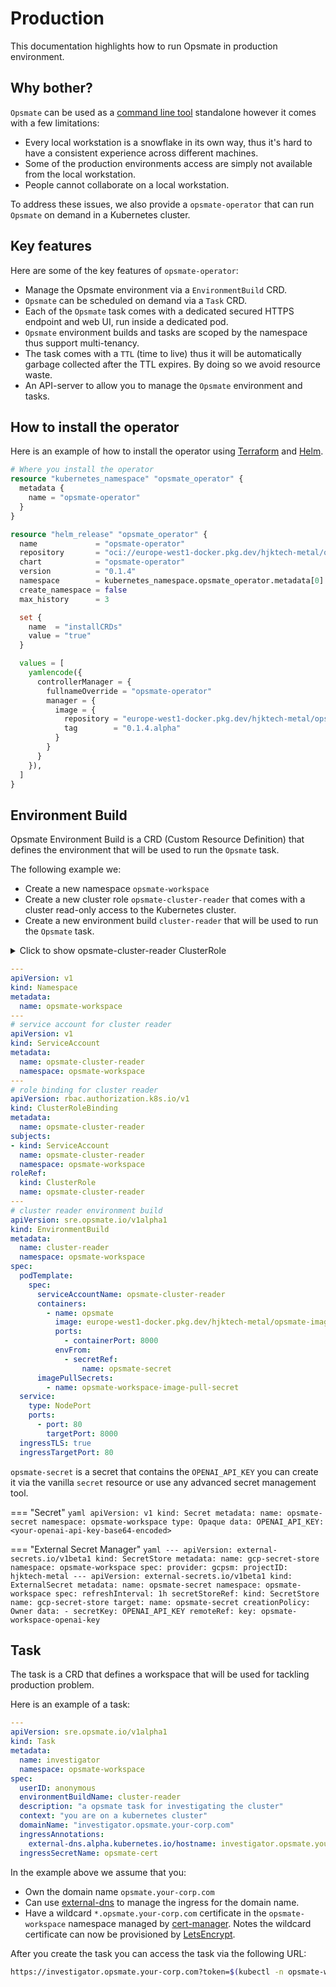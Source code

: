 # Production

This documentation highlights how to run Opsmate in production environment.

## Why bother?

`Opsmate` can be used as a [command line tool](cli.md) standalone however it comes with a few limitations:

- Every local workstation is a snowflake in its own way, thus it's hard to have a consistent experience across different machines.
- Some of the production environments access are simply not available from the local workstation.
- People cannot collaborate on a local workstation.

To address these issues, we also provide a `opsmate-operator` that can run `Opsmate` on demand in a Kubernetes cluster.

## Key features

Here are some of the key features of `opsmate-operator`:

- Manage the Opsmate environment via a `EnvironmentBuild` CRD.
- `Opsmate` can be scheduled on demand via a `Task` CRD.
- Each of the `Opsmate` task comes with a dedicated secured HTTPS endpoint and web UI, run inside a dedicated pod.
- `Opsmate` environment builds and tasks are scoped by the namespace thus support multi-tenancy.
- The task comes with a `TTL` (time to live) thus it will be automatically garbage collected after the TTL expires. By doing so we avoid resource waste.
- An API-server to allow you to manage the `Opsmate` environment and tasks.

## How to install the operator

Here is an example of how to install the operator using [Terraform](https://www.terraform.io/) and [Helm](https://helm.sh/).
```terraform
# Where you install the operator
resource "kubernetes_namespace" "opsmate_operator" {
  metadata {
    name = "opsmate-operator"
  }
}

resource "helm_release" "opsmate_operator" {
  name             = "opsmate-operator"
  repository       = "oci://europe-west1-docker.pkg.dev/hjktech-metal/opsmate-charts/"
  chart            = "opsmate-operator"
  version          = "0.1.4"
  namespace        = kubernetes_namespace.opsmate_operator.metadata[0].name
  create_namespace = false
  max_history      = 3

  set {
    name  = "installCRDs"
    value = "true"
  }

  values = [
    yamlencode({
      controllerManager = {
        fullnameOverride = "opsmate-operator"
        manager = {
          image = {
            repository = "europe-west1-docker.pkg.dev/hjktech-metal/opsmate-images/opsmate-controller-manager"
            tag        = "0.1.4.alpha"
          }
        }
      }
    }),
  ]
}
```

## Environment Build

Opsmate Environment Build is a CRD (Custom Resource Definition) that defines the environment that will be used to run the `Opsmate` task.

The following example we:

- Create a new namespace `opsmate-workspace`
- Create a new cluster role `opsmate-cluster-reader` that comes with a cluster read-only access to the Kubernetes cluster.
- Create a new environment build `cluster-reader` that will be used to run the `Opsmate` task.

<details><summary>Click to show opsmate-cluster-reader ClusterRole</summary>

```yaml
---
# cluster reader role
apiVersion: rbac.authorization.k8s.io/v1
kind: ClusterRole
metadata:
  name: opsmate-cluster-reader
rules:
- apiGroups: [""]  # Core API group
  resources:
  - nodes
  - namespaces
  - pods
  - services
  - configmaps
  - secrets
  - persistentvolumes
  - persistentvolumeclaims
  - events
  verbs:
  - get
  - list
  - watch
- apiGroups: ["apps"]  # Apps API group
  resources:
  - deployments
  - daemonsets
  - statefulsets
  - replicasets
  verbs:
  - get
  - list
  - watch
- apiGroups: ["batch"]  # Batch API group
  resources:
  - jobs
  - cronjobs
  verbs:
  - get
  - list
  - watch
- apiGroups: ["networking.k8s.io"]  # Networking API group
  resources:
  - ingresses
  - networkpolicies
  verbs:
  - get
  - list
  - watch
- apiGroups: ["storage.k8s.io"]  # Storage API group
  resources:
  - storageclasses
  verbs:
  - get
  - list
  - watch
```

</details>

```yaml
---
apiVersion: v1
kind: Namespace
metadata:
  name: opsmate-workspace
---
# service account for cluster reader
apiVersion: v1
kind: ServiceAccount
metadata:
  name: opsmate-cluster-reader
  namespace: opsmate-workspace
---
# role binding for cluster reader
apiVersion: rbac.authorization.k8s.io/v1
kind: ClusterRoleBinding
metadata:
  name: opsmate-cluster-reader
subjects:
- kind: ServiceAccount
  name: opsmate-cluster-reader
  namespace: opsmate-workspace
roleRef:
  kind: ClusterRole
  name: opsmate-cluster-reader
---
# cluster reader environment build
apiVersion: sre.opsmate.io/v1alpha1
kind: EnvironmentBuild
metadata:
  name: cluster-reader
  namespace: opsmate-workspace
spec:
  podTemplate:
    spec:
      serviceAccountName: opsmate-cluster-reader
      containers:
        - name: opsmate
          image: europe-west1-docker.pkg.dev/hjktech-metal/opsmate-images/opsmate:0.1.10.alpha
          ports:
            - containerPort: 8000
          envFrom:
            - secretRef:
                name: opsmate-secret
      imagePullSecrets:
        - name: opsmate-workspace-image-pull-secret
  service:
    type: NodePort
    ports:
      - port: 80
        targetPort: 8000
  ingressTLS: true
  ingressTargetPort: 80
```

`opsmate-secret` is a secret that contains the `OPENAI_API_KEY` you can create it via the vanilla `secret` resource or use any advanced secret management tool.

=== "Secret"
    ```yaml
    apiVersion: v1
    kind: Secret
    metadata:
      name: opsmate-secret
      namespace: opsmate-workspace
    type: Opaque
    data:
      OPENAI_API_KEY: <your-openai-api-key-base64-encoded>
    ```

=== "External Secret Manager"
    ```yaml
    ---
    apiVersion: external-secrets.io/v1beta1
    kind: SecretStore
    metadata:
      name: gcp-secret-store
      namespace: opsmate-workspace
    spec:
      provider:
        gcpsm:
          projectID: hjktech-metal
    ---
    apiVersion: external-secrets.io/v1beta1
    kind: ExternalSecret
    metadata:
      name: opsmate-secret
      namespace: opsmate-workspace
    spec:
      refreshInterval: 1h
      secretStoreRef:
        kind: SecretStore
        name: gcp-secret-store
      target:
        name: opsmate-secret
        creationPolicy: Owner
      data:
        - secretKey: OPENAI_API_KEY
          remoteRef:
            key: opsmate-workspace-openai-key
    ```

## Task

The task is a CRD that defines a workspace that will be used for tackling production problem.

Here is an example of a task:

```yaml
---
apiVersion: sre.opsmate.io/v1alpha1
kind: Task
metadata:
  name: investigator
  namespace: opsmate-workspace
spec:
  userID: anonymous
  environmentBuildName: cluster-reader
  description: "a opsmate task for investigating the cluster"
  context: "you are on a kubernetes cluster"
  domainName: "investigator.opsmate.your-corp.com"
  ingressAnnotations:
    external-dns.alpha.kubernetes.io/hostname: investigator.opsmate.your-corp.com
  ingressSecretName: opsmate-cert
```

In the example above we assume that you:

- Own the domain name `opsmate.your-corp.com`
- Can use [external-dns](https://github.com/kubernetes-sigs/external-dns) to manage the ingress for the domain name.
- Have a wildcard `*.opsmate.your-corp.com` certificate in the `opsmate-workspace` namespace managed by [cert-manager](https://cert-manager.io/). Notes the wildcard certificate can now be provisioned by [LetsEncrypt](https://letsencrypt.org/docs/faq/#does-let-s-encrypt-issue-wildcard-certificates).

After you create the task you can access the task via the following URL:

```bash
https://investigator.opsmate.your-corp.com?token=$(kubectl -n opsmate-workspace get task investigator -o jsonpath='{.status.token}')
```
